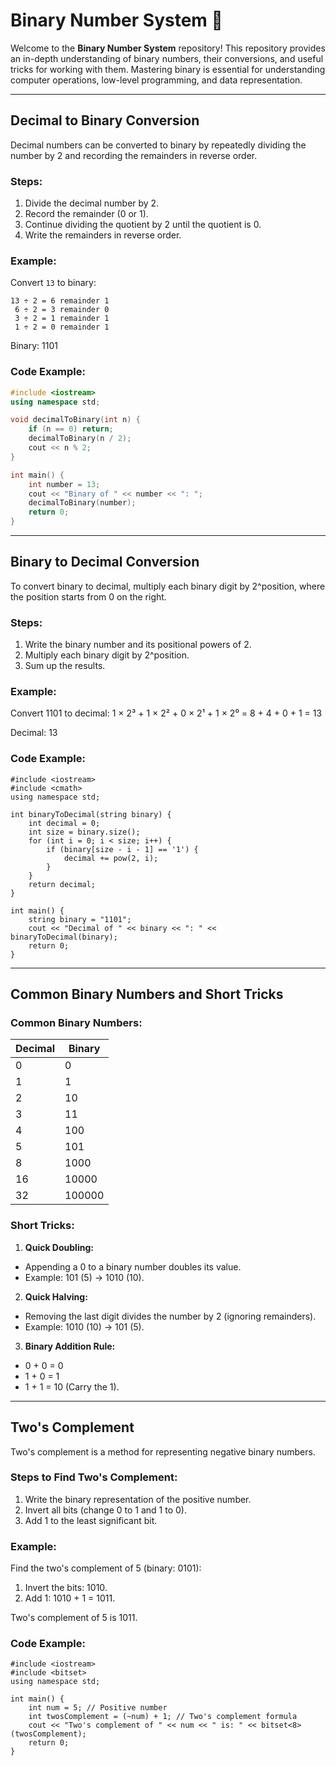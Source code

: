 # Binary Number System 📘

Welcome to the **Binary Number System** repository! This repository provides an in-depth understanding of binary numbers, their conversions, and useful tricks for working with them. Mastering binary is essential for understanding computer operations, low-level programming, and data representation.

---

## Decimal to Binary Conversion
Decimal numbers can be converted to binary by repeatedly dividing the number by 2 and recording the remainders in reverse order.

### Steps:
1. Divide the decimal number by 2.
2. Record the remainder (0 or 1).
3. Continue dividing the quotient by 2 until the quotient is 0.
4. Write the remainders in reverse order.

### Example:
Convert `13` to binary:
```
13 ÷ 2 = 6 remainder 1
 6 ÷ 2 = 3 remainder 0
 3 ÷ 2 = 1 remainder 1
 1 ÷ 2 = 0 remainder 1
```

Binary: 1101

### Code Example:
```cpp
#include <iostream>
using namespace std;

void decimalToBinary(int n) {
    if (n == 0) return;
    decimalToBinary(n / 2);
    cout << n % 2;
}

int main() {
    int number = 13;
    cout << "Binary of " << number << ": ";
    decimalToBinary(number);
    return 0;
}
```

---

## Binary to Decimal Conversion
To convert binary to decimal, multiply each binary digit by 2^position, where the position starts from 0 on the right.

### Steps:
1. Write the binary number and its positional powers of 2.
2. Multiply each binary digit by 2^position.
3. Sum up the results.
   
### Example:
Convert 1101 to decimal:
1 × 2³ + 1 × 2² + 0 × 2¹ + 1 × 2⁰ = 8 + 4 + 0 + 1 = 13

Decimal: 13

### Code Example:
```
#include <iostream>
#include <cmath>
using namespace std;

int binaryToDecimal(string binary) {
    int decimal = 0;
    int size = binary.size();
    for (int i = 0; i < size; i++) {
        if (binary[size - i - 1] == '1') {
            decimal += pow(2, i);
        }
    }
    return decimal;
}

int main() {
    string binary = "1101";
    cout << "Decimal of " << binary << ": " << binaryToDecimal(binary);
    return 0;
}
```

---

## Common Binary Numbers and Short Tricks

### Common Binary Numbers:

| **Decimal**	| **Binary** |
|-------------|------------|
| 0	          | 0          |
| 1	          | 1          |
| 2	          | 10         |
| 3	          | 11         |
| 4	          | 100        |
| 5	          | 101        |
| 8	          | 1000       |
| 16          | 10000      |
| 32          | 100000     |

### Short Tricks:
1. **Quick Doubling:**
- Appending a 0 to a binary number doubles its value.
- Example: 101 (5) → 1010 (10).

2. **Quick Halving:**
- Removing the last digit divides the number by 2 (ignoring remainders).
- Example: 1010 (10) → 101 (5).

3. **Binary Addition Rule:**
- 0 + 0 = 0
- 1 + 0 = 1
- 1 + 1 = 10 (Carry the 1).

---

## Two's Complement
Two's complement is a method for representing negative binary numbers.

### Steps to Find Two's Complement:
1. Write the binary representation of the positive number.
2. Invert all bits (change 0 to 1 and 1 to 0).
3. Add 1 to the least significant bit.
   
### Example:
Find the two's complement of 5 (binary: 0101):

1. Invert the bits: 1010.
2. Add 1: 1010 + 1 = 1011.

Two's complement of 5 is 1011.

### Code Example:
```
#include <iostream>
#include <bitset>
using namespace std;

int main() {
    int num = 5; // Positive number
    int twosComplement = (~num) + 1; // Two's complement formula
    cout << "Two's complement of " << num << " is: " << bitset<8>(twosComplement);
    return 0;
}
```
